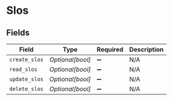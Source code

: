# Slos


## Fields

| Field              | Type               | Required           | Description        |
| ------------------ | ------------------ | ------------------ | ------------------ |
| `create_slos`      | *Optional[bool]*   | :heavy_minus_sign: | N/A                |
| `read_slos`        | *Optional[bool]*   | :heavy_minus_sign: | N/A                |
| `update_slos`      | *Optional[bool]*   | :heavy_minus_sign: | N/A                |
| `delete_slos`      | *Optional[bool]*   | :heavy_minus_sign: | N/A                |